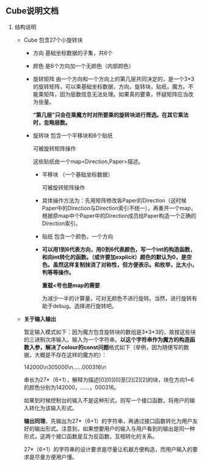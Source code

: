 Cube说明文档
----
1. 结构说明

    - Cube 包含27个小旋转块
    
        - 方向 基础坐标数据的子集，共6个
          
        - 颜色 是6个方向加一个无颜色（内部颜色）
    
        - 旋转矩阵 由一个方向和一个方向上的第几层共同决定的，是一个3*3的旋转矩阵，可以乘基础坐标数据，方向，旋转块，贴纸，魔方。不能乘矩阵，因为层数信息无法处理。如果真的要乘，怀疑矩阵应当改为张量。
    
          **“第几层”只会在乘魔方时对所要乘的旋转块进行筛选。在其它乘法时，忽略层数。**
        
        - 旋转块 包含一个平移块和6个贴纸
        
          可被旋转矩阵操作
        
          这些贴纸由一个map\<Direction,Paper>描述。
          
            - 平移块 （一个基础坐标数据）
            
              可被旋转矩阵操作
            
            - 具体操作方法为：先用矩阵修改各Paper的Direction（这时候Paper中的Direction与Direction索引不统一），再重开一个map，根据原map中个Paper中的Direction成员给Paper构造一个正确的Direction索引。
            
            - 贴纸 包含一个颜色，一个方向
            
            - **可以用1到6代表方向，用0到6代表颜色，写一个int的构造函数，和向int转化的函数。（或许要加explicit）颜色的默认为0，是空色。虽然这样复制抹消了对称性，但方便表示。和枚举，比大小，判等等操作。**
            
              **重载<号也是map的需要**
              
              为减少一半的计算量，可对无颜色不进行旋转。当然，进行旋转有助于debug。选择进行旋转吧。
        
    - **关于输入输出**
    
        暂定输入模式如下：因为魔方包含旋转块的数组是3\*3\*3的，故按这些块的三进制次序输入。输入为一个字符串。**以这个字符串作为魔方的构造函数入参，解决了colour的const问题**格式如下（举例，因为随便写的数据，大概是不存在这样的魔方的）：
    
        142000\\n305000\n……000316\n
    
        串长为27*（6+1），解释为描述\[0]\[0]\[0]至\[2]\[2]\[2]的块，块在方向1~6的颜色分别为142000，……，000316。
    
        如果到时候控制台的输入不是这种形式，则写一个接口函数，将用户的输入转化为该输入形式。
    
        **输出同理**，先输出为27*（6+1）的字符串，再通过接口函数转化为用户友好的输出形式。注意到，如果想要用户的输入与用户看到的输出是同一种形式，这两个接口函数是互为反函数，互相转化的关系。
    
        27*（6+1）的字符串的设计要求是尽量让机器方便构造，而用户输入的要求是尽量方便用户懂。
    
        